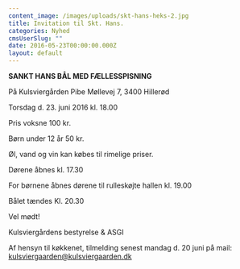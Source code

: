 ```yaml
---
content_image: /images/uploads/skt-hans-heks-2.jpg
title: Invitation til Skt. Hans.
categories: Nyhed
cmsUserSlug: ""
date: 2016-05-23T00:00:00.000Z
layout: default
---
```


**SANKT HANS BÅL MED FÆLLESSPISNING**

På Kulsviergården
Pibe Møllevej 7, 3400 Hillerød

Torsdag d. 23. juni
2016 kl. 18.00

Pris voksne 100 kr.

Børn under 12 år 50 kr.


Øl, vand og vin kan købes til
rimelige priser.


Dørene åbnes kl. 17.30

              
For børnene åbnes dørene til rulleskøjte hallen kl. 19.00


Bålet tændes Kl. 20.30 

Vel mødt!


Kulsviergårdens bestyrelse & ASGI

Af hensyn til køkkenet, tilmelding senest mandag d. 20
juni på mail: <a href="mailto:kulsviergaarden@kulsviergaarden.dk">kulsviergaarden@kulsviergaarden.dk

